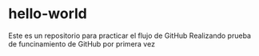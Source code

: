 # hello-world
Este es un repositorio para practicar el flujo de GitHub
Realizando prueba de funcinamiento de GitHub por primera vez
